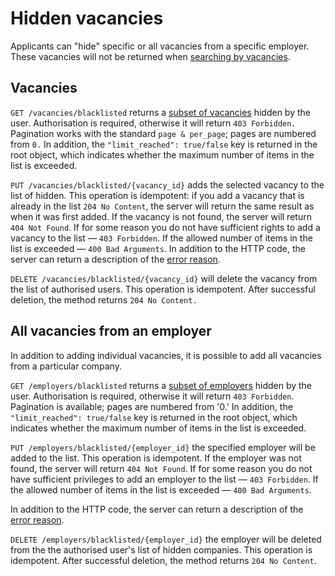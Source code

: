 # Hidden vacancies

Applicants can "hide" specific or all vacancies
from a specific employer. These vacancies will not be returned when
[searching by vacancies](vacancies.md#search).


<a name="vacancies"></a>
## Vacancies

`GET /vacancies/blacklisted` returns a [subset of vacancies](vacancies.md#search) hidden by the user.
Authorisation is required, otherwise it will return `403 Forbidden.` Pagination works with the standard `page & per_page`;
pages are numbered from `0.` In addition, the `"limit_reached": true/false` key is returned in the root object, which
indicates whether the maximum number of items in the list is exceeded.

`PUT /vacancies/blacklisted/{vacancy_id}` adds the selected vacancy to the list of hidden. This operation is idempotent:
if you add a vacancy that is already in the list `204 No Content`, the server will return the same result as when it was first added.
If the vacancy is not found, the server will return `404 Not Found`. If for some reason you do not have sufficient rights to add
a vacancy to the list — `403 Forbidden`. If the allowed number of items in the list is exceeded — `400 Bad Arguments`.
In addition to the HTTP code, the server can return a description of the [error reason](errors.md#vacancies_blacklist).

`DELETE /vacancies/blacklisted/{vacancy_id}` will delete the vacancy from the list of authorised users.
This operation is idempotent. After successful deletion, the method returns `204 No Content.`


<a name="employers"></a>
## All vacancies from an employer

In addition to adding individual vacancies, it is possible to add all vacancies from a particular company.

`GET /employers/blacklisted` returns a [subset of employers](https://api.hh.ru/openapi/en/redoc#tag/Employer/paths/~1employers/get) hidden by the user.
Authorisation is required, otherwise it will return `403 Forbidden`. Pagination is available; pages are numbered from '0.'
In addition, the `"limit_reached": true/false` key is returned in the root object, which indicates whether
the maximum number of items in the list is exceeded. 

`PUT /employers/blacklisted/{employer_id}` the specified employer will be added to the list. This operation is idempotent. If
the employer was not found, the server will return `404 Not Found`. If for some reason you do not have sufficient privileges to add
an employer to the list — `403 Forbidden`. If the allowed number of items in the
list is exceeded — `400 Bad Arguments`. 

In addition to the HTTP code, the server can return a description of the [error reason](errors.md#employers_blacklist).

`DELETE /employers/blacklisted/{employer_id}` the employer will be deleted from the the authorised user's list of hidden companies.
This operation is idempotent. After successful deletion, the method returns `204 No Content`.
